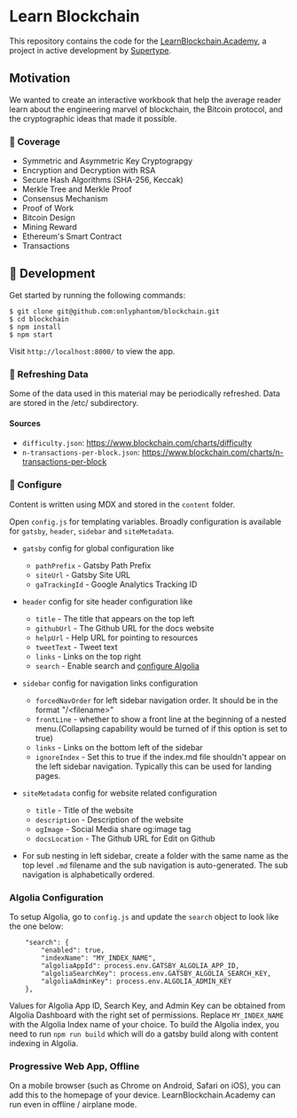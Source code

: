 # Learn Blockchain

This repository contains the code for the [LearnBlockchain.Academy](https://learnblockchain.academy), a project in active development by [Supertype](https://supertype.ai). 
## Motivation
We wanted to create an interactive workbook that help the average reader learn about the engineering marvel of blockchain, the Bitcoin protocol, and the cryptographic ideas that made it possible.
### 🔗 Coverage
- Symmetric and Asymmetric Key Cryptograpgy
- Encryption and Decryption with RSA
- Secure Hash Algorithms (SHA-256, Keccak)
- Merkle Tree and Merkle Proof
- Consensus Mechanism
- Proof of Work
- Bitcoin Design
- Mining Reward
- Ethereum's Smart Contract
- Transactions

## 🚀 Development

Get started by running the following commands:

```
$ git clone git@github.com:onlyphantom/blockchain.git
$ cd blockchain
$ npm install
$ npm start
```

Visit `http://localhost:8000/` to view the app.

### 🔄 Refreshing Data
Some of the data used in this material may be periodically refreshed. Data are stored in the /etc/ subdirectory.

#### Sources
- `difficulty.json`: https://www.blockchain.com/charts/difficulty
- `n-transactions-per-block.json`: https://www.blockchain.com/charts/n-transactions-per-block

### 🔧 Configure

Content is written using MDX and stored in the `content` folder.

Open `config.js` for templating variables. Broadly configuration is available for `gatsby`, `header`, `sidebar` and `siteMetadata`.

- `gatsby` config for global configuration like 
    - `pathPrefix` - Gatsby Path Prefix
    - `siteUrl` - Gatsby Site URL
    - `gaTrackingId` - Google Analytics Tracking ID

- `header` config for site header configuration like
    - `title` - The title that appears on the top left
    - `githubUrl` - The Github URL for the docs website
    - `helpUrl` - Help URL for pointing to resources
    - `tweetText` - Tweet text
    - `links` - Links on the top right
    - `search` - Enable search and [configure Algolia](https://www.gatsbyjs.org/docs/adding-search-with-algolia/)

- `sidebar` config for navigation links configuration
    - `forcedNavOrder` for left sidebar navigation order. It should be in the format "/\<filename>"
    - `frontLine` - whether to show a front line at the beginning of a nested menu.(Collapsing capability would be turned of if this option is set to true)
    - `links` - Links on the bottom left of the sidebar
    - `ignoreIndex` - Set this to true if the index.md file shouldn't appear on the left sidebar navigation. Typically this can be used for landing pages.

- `siteMetadata` config for website related configuration
    - `title` - Title of the website
    - `description` - Description of the website
    - `ogImage` - Social Media share og:image tag
    - `docsLocation` - The Github URL for Edit on Github

- For sub nesting in left sidebar, create a folder with the same name as the top level `.md` filename and the sub navigation is auto-generated. The sub navigation is alphabetically ordered.

### Algolia Configuration

To setup Algolia, go to `config.js` and update the `search` object to look like the one below:

```...,
	"search": {
		"enabled": true,
		"indexName": "MY_INDEX_NAME",
		"algoliaAppId": process.env.GATSBY_ALGOLIA_APP_ID,
		"algoliaSearchKey": process.env.GATSBY_ALGOLIA_SEARCH_KEY,
		"algoliaAdminKey": process.env.ALGOLIA_ADMIN_KEY
	},
```

Values for Algolia App ID, Search Key, and Admin Key can be obtained from Algolia Dashboard with the right set of permissions. Replace `MY_INDEX_NAME` with the Algolia Index name of your choice. To build the Algolia index, you need to run `npm run build` which will do a gatsby build along with content indexing in Algolia.

### Progressive Web App, Offline
On a mobile browser (such as Chrome on Android, Safari on iOS), you can add this to the homepage of your device. LearnBlockchain.Academy can run even in offline / airplane mode.